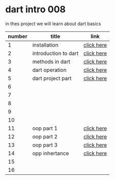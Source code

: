 # dart intro 008
 in thes project we will learn about dart basics
 
|  number |  title | link  |  
|---|---|---|
| 1 |  installation |[click here](./classes/class1.md)   |
| 2  | introduction to dart  |[click here](./classes/dart_intro.md)  | 
| 3  | methods in dart  |  [click here](./classes/dart_methods.md) |  
| 4  | dart operation  |  [click here](./classes/dartoperation.md) |   
| 5  | dart project part  |   [click here](./classes/dartproject.md) |   
| 6  |   |   | 
| 7  |   |   | 
| 8  |   |   | 
| 9  |   |   | 
| 10 |   |   | 
| 11 |oop part 1|   [click here](./classes/oop1.md) | 
| 12 | oop part 2 |  [click here](./classes/oop2.md) | 
| 13 | oop part 3  |  [click here](./classes/oop3.md) | 
| 14 | opp inhertance  | [click here](./classes/oppinhertance.md)  | 
| 15 |   |   | 
| 16 |   |   | 